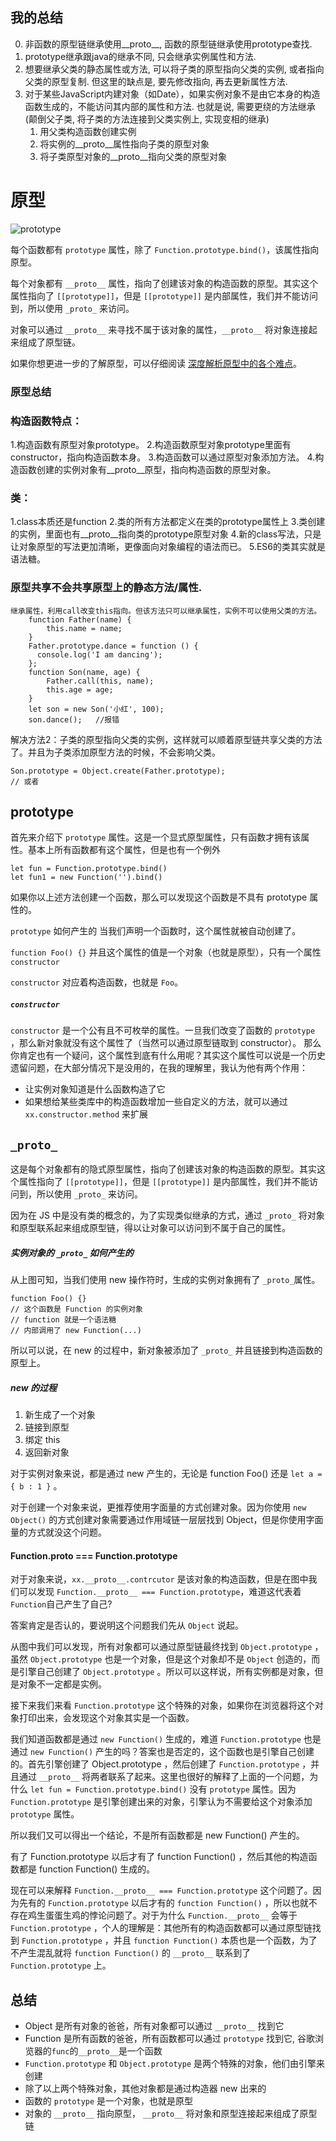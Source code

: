 ## 我的总结
0. 非函数的原型链继承使用__proto__, 函数的原型链继承使用prototype查找.
1. prototype继承跟java的继承不同, 只会继承实例属性和方法.
2. 想要继承父类的静态属性或方法, 可以将子类的原型指向父类的实例, 或者指向父类的原型复制. 但这里的缺点是, 要先修改指向, 再去更新属性方法.
3. 对于某些JavaScript内建对象（如Date），如果实例对象不是由它本身的构造函数生成的，不能访问其内部的属性和方法. 也就是说, 需要更绕的方法继承(颠倒父子类, 将子类的方法连接到父类实例上, 实现变相的继承)
    1. 用父类构造函数创建实例
    2. 将实例的__proto__属性指向子类的原型对象
    3. 将子类原型对象的__proto__指向父类的原型对象


# 原型

![prototype](https://yck-1254263422.cos.ap-shanghai.myqcloud.com/blog/2019-06-01-042625.png)

每个函数都有 `prototype` 属性，除了 `Function.prototype.bind()`，该属性指向原型。

每个对象都有 `__proto__` 属性，指向了创建该对象的构造函数的原型。其实这个属性指向了 `[[prototype]]`，但是 `[[prototype]]` 是内部属性，我们并不能访问到，所以使用 `_proto_` 来访问。

对象可以通过 `__proto__` 来寻找不属于该对象的属性，`__proto__` 将对象连接起来组成了原型链。

如果你想更进一步的了解原型，可以仔细阅读 [深度解析原型中的各个难点](https://github.com/KieSun/Blog/issues/2)。

### 原型总结
### 构造函数特点：
1.构造函数有原型对象prototype。
2.构造函数原型对象prototype里面有constructor，指向构造函数本身。
3.构造函数可以通过原型对象添加方法。
4.构造函数创建的实例对象有__proto__原型，指向构造函数的原型对象。

### 类：
1.class本质还是function
2.类的所有方法都定义在类的prototype属性上
3.类创建的实例，里面也有__proto__指向类的prototype原型对象
4.新的class写法，只是让对象原型的写法更加清晰，更像面向对象编程的语法而已。
5.ES6的类其实就是语法糖。

### 原型共享不会共享原型上的静态方法/属性.

```
继承属性，利用call改变this指向。但该方法只可以继承属性，实例不可以使用父类的方法。
    function Father(name) {
        this.name = name;
    }
    Father.prototype.dance = function () {
      console.log('I am dancing');
    };
    function Son(name, age) {
        Father.call(this, name);
        this.age = age;
    }
    let son = new Son('小红', 100);
    son.dance();   //报错
```
解决方法2：子类的原型指向父类的实例，这样就可以顺着原型链共享父类的方法了。并且为子类添加原型方法的时候，不会影响父类。
```
Son.prototype = Object.create(Father.prototype); 
// 或者

```
## prototype
首先来介绍下 `prototype` 属性。这是一个显式原型属性，只有函数才拥有该属性。基本上所有函数都有这个属性，但是也有一个例外
```
let fun = Function.prototype.bind()
let fun1 = new Function('').bind()
```
如果你以上述方法创建一个函数，那么可以发现这个函数是不具有 prototype 属性的。

`prototype` 如何产生的
当我们声明一个函数时，这个属性就被自动创建了。

`function Foo() {}`
并且这个属性的值是一个对象（也就是原型），只有一个属性 `constructor`

`constructor` 对应着构造函数，也就是 `Foo`。

##### `constructor`
`constructor` 是一个公有且不可枚举的属性。一旦我们改变了函数的 `prototype` ，那么新对象就没有这个属性了（当然可以通过原型链取到 constructor）。
那么你肯定也有一个疑问，这个属性到底有什么用呢？其实这个属性可以说是一个历史遗留问题，在大部分情况下是没用的，在我的理解里，我认为他有两个作用：

* 让实例对象知道是什么函数构造了它
* 如果想给某些类库中的构造函数增加一些自定义的方法，就可以通过 `xx.constructor.method` 来扩展

## `_proto_`
这是每个对象都有的隐式原型属性，指向了创建该对象的构造函数的原型。其实这个属性指向了 `[[prototype]]`，但是 `[[prototype]]` 是内部属性，我们并不能访问到，所以使用 `_proto_` 来访问。

因为在 JS 中是没有类的概念的，为了实现类似继承的方式，通过 `_proto_` 将对象和原型联系起来组成原型链，得以让对象可以访问到不属于自己的属性。

##### 实例对象的 `_proto_` 如何产生的
从上图可知，当我们使用 new 操作符时，生成的实例对象拥有了 `_proto_`属性。
```
function Foo() {}
// 这个函数是 Function 的实例对象
// function 就是一个语法糖
// 内部调用了 new Function(...)
```
所以可以说，在 new 的过程中，新对象被添加了 `_proto_` 并且链接到构造函数的原型上。

##### new 的过程
1. 新生成了一个对象
2. 链接到原型
3. 绑定 this
4. 返回新对象

对于实例对象来说，都是通过 new 产生的，无论是 function Foo() 还是 `let a = { b : 1 }` 。

对于创建一个对象来说，更推荐使用字面量的方式创建对象。因为你使用 `new Object()` 的方式创建对象需要通过作用域链一层层找到 Object，但是你使用字面量的方式就没这个问题。

#### Function.proto === Function.prototype
对于对象来说，`xx.__proto__.contrcutor` 是该对象的构造函数，但是在图中我们可以发现 `Function.__proto__ === Function.prototype`，难道这代表着 `Function`自己产生了自己?

答案肯定是否认的，要说明这个问题我们先从 `Object` 说起。

从图中我们可以发现，所有对象都可以通过原型链最终找到 `Object.prototype` ，虽然 `Object.prototype` 也是一个对象，但是这个对象却不是 `Object` 创造的，而是引擎自己创建了 `Object.prototype` 。所以可以这样说，所有实例都是对象，但是对象不一定都是实例。

接下来我们来看 `Function.prototype` 这个特殊的对象，如果你在浏览器将这个对象打印出来，会发现这个对象其实是一个函数。

我们知道函数都是通过 `new Function()` 生成的，难道 `Function.prototype` 也是通过 `new Function()` 产生的吗？答案也是否定的，这个函数也是引擎自己创建的。首先引擎创建了 Object.prototype ，然后创建了 `Function.prototype` ，并且通过 `__proto__` 将两者联系了起来。这里也很好的解释了上面的一个问题，为什么
 `let fun = Function.prototype.bind()` 没有 `prototype` 属性。因为 `Function.prototype` 是引擎创建出来的对象，引擎认为不需要给这个对象添加 `prototype` 属性。

所以我们又可以得出一个结论，不是所有函数都是 new Function() 产生的。

有了 Function.prototype 以后才有了 function Function() ，然后其他的构造函数都是 function Function() 生成的。

现在可以来解释 `Function.__proto__ === Function.prototype` 这个问题了。因为先有的 `Function.prototype` 以后才有的 `function Function()` ，所以也就不存在鸡生蛋蛋生鸡的悖论问题了。对于为什么 `Function.__proto__` 会等于 `Function.prototype` ，个人的理解是：其他所有的构造函数都可以通过原型链找到 `Function.prototype` ，并且 `function Function()` 本质也是一个函数，为了不产生混乱就将 `function Function()` 的 `__proto__` 联系到了 `Function.prototype` 上。

## 总结
* Object 是所有对象的爸爸，所有对象都可以通过 `__proto__` 找到它
* Function 是所有函数的爸爸，所有函数都可以通过 `prototype` 找到它, 谷歌浏览器的`func`的`__proto__`是一个函数
* `Function.prototype` 和 `Object.prototype` 是两个特殊的对象，他们由引擎来创建
* 除了以上两个特殊对象，其他对象都是通过构造器 new 出来的
* 函数的 `prototype` 是一个对象，也就是原型
* 对象的 `__proto__` 指向原型， `__proto__` 将对象和原型连接起来组成了原型链